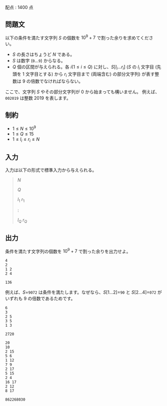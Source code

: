 配点 : $1400$ 点

## 問題文

以下の条件を満たす文字列 $S$ の個数を $10^9 + 7$ で割った余りを求めてください。

- $S$ の長さはちょうど $N$ である。
- $S$ は数字 (`0`...`9`) からなる。
- $Q$ 個の区間が与えられる。各 $i (1 \leq i \leq Q)$ に対し、$S[l_i \ldots r_i]$ ($S$ の $l_i$ 文字目 (先頭を $1$ 文字目とする) から $r_i$ 文字目まで (両端含む) の部分文字列) が表す整数は $9$ の倍数でなければならない。

ここで、文字列 $S$ やその部分文字列が $0$ から始まっても構いません。
例えば、`002019` は整数 $2019$ を表します。

## 制約

- $1 \leq N \leq 10^9$
- $1 \leq Q \leq 15$
- $1 \leq l_i \leq r_i \leq N$

## 入力

入力は以下の形式で標準入力から与えられる。

> $N$
> 
> $Q$
> 
> $l_1$ $r_1$
> 
> $:$
> 
> $l_Q$ $r_Q$

## 出力

条件を満たす文字列の個数を $10^9 + 7$ で割った余りを出力せよ。

```input1
4
2
1 2
2 4
```

```output1
136
```

例えば、$S =$`9072` は条件を満たします。なぜなら、$S[1 \ldots 2] =$`90` と $S[2 \ldots 4] =$`072` がいずれも $9$ の倍数であるためです。

```input2
6
3
2 5
3 5
1 3
```

```output2
2720
```

```input3
20
10
2 15
5 6
1 12
7 9
2 17
5 15
2 4
16 17
2 12
8 17
```

```output3
862268030
```